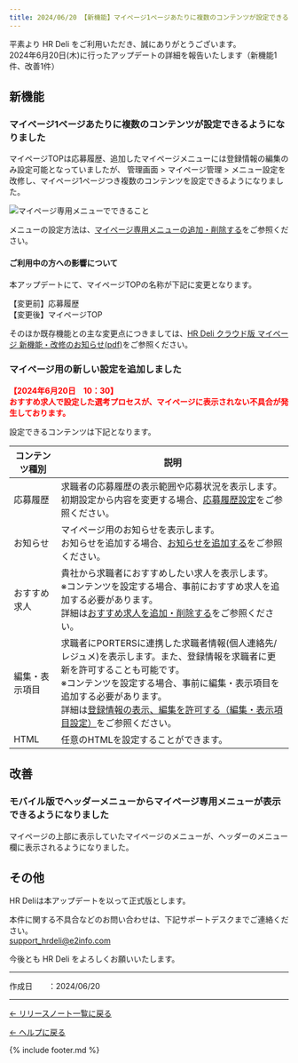 ```yaml
---
title: 2024/06/20 【新機能】マイページ1ページあたりに複数のコンテンツが設定できるようになりました　他1件
---
```


平素より HR Deli をご利用いただき、誠にありがとうございます。<br>
2024年6月20日(木)に行ったアップデートの詳細を報告いたします（新機能1件、改善1件）

## 新機能
### マイページ1ページあたりに複数のコンテンツが設定できるようになりました
マイページTOPは応募履歴、追加したマイページメニューには登録情報の編集のみ設定可能となっていましたが、
管理画面 > マイページ管理 > メニュー設定を改修し、マイページ1ページつき複数のコンテンツを設定できるようになりました。

![マイページ専用メニューでできること](https://e2info.github.io/hrdeli-docs/manual/img/mypage_menu_summary.png)

メニューの設定方法は、[マイページ専用メニューの追加・削除する](https://e2info.github.io/hrdeli-docs/manual/mypage_menu)をご参照ください。

#### ご利用中の方への影響について
本アップデートにて、マイページTOPの名称が下記に変更となります。

【変更前】応募履歴<br>
【変更後】マイページTOP

そのほか既存機能との主な変更点につきましては、<a href="https://e2info.github.io/hrdeli-docs/release-notes/file/HR Deli クラウド版_マイページ 新機能・改善のお知らせ.pdf" target="blank">HR Deli クラウド版 マイページ 新機能・改修のお知らせ(pdf)</a>をご参照ください。

### マイページ用の新しい設定を追加しました

<p style="font-weight: bold; color: red;">【2024年6月20日　10：30】<br>
おすすめ求人で設定した選考プロセスが、マイページに表示されない不具合が発生しております。</p>

設定できるコンテンツは下記となります。

コンテンツ種別 | 説明 | 
------------- | ------------- | 
応募履歴 | 求職者の応募履歴の表示範囲や応募状況を表示します。<br>初期設定から内容を変更する場合、<a href="https://e2info.github.io/hrdeli-docs/manual/mypage_phases">応募履歴設定</a>をご参照ください。 | 
お知らせ | マイページ用のお知らせを表示します。<br>お知らせを追加する場合、<a href="https://e2info.github.io/hrdeli-docs/manual/news">お知らせを追加する</a>をご参照ください。
おすすめ求人 | 貴社から求職者におすすめしたい求人を表示します。<br>※コンテンツを設定する場合、事前におすすめ求人を追加する必要があります。<br>詳細は<a href="https://e2info.github.io/hrdeli-docs/manual/mypage_recommend-job">おすすめ求人を追加・削除する</a>をご参照ください。
編集・表示項目 | 求職者にPORTERSに連携した求職者情報(個人連絡先/レジュメ)を表示します。また、登録情報を求職者に更新を許可することも可能です。<br>※コンテンツを設定する場合、事前に編集・表示項目を追加する必要があります。<br>詳細は<a href="https://e2info.github.io/hrdeli-docs/manual/mypage_field-setting">登録情報の表示、編集を許可する（編集・表示項目設定）</a>をご参照ください。
HTML | 任意のHTMLを設定することができます。


## 改善
### モバイル版でヘッダーメニューからマイページ専用メニューが表示できるようになりました
マイページの上部に表示していたマイページのメニューが、ヘッダーのメニュー欄に表示されるようになりました。

## その他
HR Deliは本アップデートを以って正式版とします。

本件に関する不具合などのお問い合わせは、下記サポートデスクまでご連絡ください。<br>
support_hrdeli@e2info.com

今後とも HR Deli をよろしくお願いいたします。<br>

-------------

<p>作成日　　：2024/06/20</p>
<!-- <p>作成日　　：2024/06/20</p> -->

-------------

[← リリースノート一覧に戻る](https://e2info.github.io/hrdeli-docs/release-notes/archive)<br>

[← ヘルプに戻る](https://e2info.github.io/hrdeli-docs/)<br>

{% include footer.md %}